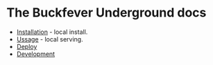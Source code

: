 # The Buckfever Underground docs

- [Installation](installation.md) - local install.
- [Ussage](usage.md) - local serving.
- [Deploy](deploy.md)
- [Development](development.md)
